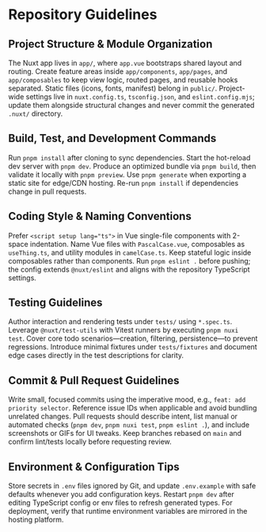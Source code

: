 # Repository Guidelines

## Project Structure & Module Organization
The Nuxt app lives in `app/`, where `app.vue` bootstraps shared layout and routing. Create feature areas inside `app/components`, `app/pages`, and `app/composables` to keep view logic, routed pages, and reusable hooks separated. Static files (icons, fonts, manifest) belong in `public/`. Project-wide settings live in `nuxt.config.ts`, `tsconfig.json`, and `eslint.config.mjs`; update them alongside structural changes and never commit the generated `.nuxt/` directory.

## Build, Test, and Development Commands
Run `pnpm install` after cloning to sync dependencies. Start the hot-reload dev server with `pnpm dev`. Produce an optimized bundle via `pnpm build`, then validate it locally with `pnpm preview`. Use `pnpm generate` when exporting a static site for edge/CDN hosting. Re-run `pnpm install` if dependencies change in pull requests.

## Coding Style & Naming Conventions
Prefer `<script setup lang="ts">` in Vue single-file components with 2-space indentation. Name Vue files with `PascalCase.vue`, composables as `useThing.ts`, and utility modules in `camelCase.ts`. Keep stateful logic inside composables rather than components. Run `pnpm eslint .` before pushing; the config extends `@nuxt/eslint` and aligns with the repository TypeScript settings.

## Testing Guidelines
Author interaction and rendering tests under `tests/` using `*.spec.ts`. Leverage `@nuxt/test-utils` with Vitest runners by executing `pnpm nuxi test`. Cover core todo scenarios—creation, filtering, persistence—to prevent regressions. Introduce minimal fixtures under `tests/fixtures` and document edge cases directly in the test descriptions for clarity.

## Commit & Pull Request Guidelines
Write small, focused commits using the imperative mood, e.g., `feat: add priority selector`. Reference issue IDs when applicable and avoid bundling unrelated changes. Pull requests should describe intent, list manual or automated checks (`pnpm dev`, `pnpm nuxi test`, `pnpm eslint .`), and include screenshots or GIFs for UI tweaks. Keep branches rebased on `main` and confirm lint/tests locally before requesting review.

## Environment & Configuration Tips
Store secrets in `.env` files ignored by Git, and update `.env.example` with safe defaults whenever you add configuration keys. Restart `pnpm dev` after editing TypeScript config or env files to refresh generated types. For deployment, verify that runtime environment variables are mirrored in the hosting platform.

